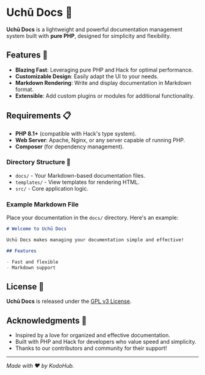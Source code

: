 # Uchū Docs 🚀

**Uchū Docs** is a lightweight and powerful documentation management system built with **pure PHP**, designed for simplicity and flexibility.

## Features 🌟

- **Blazing Fast**: Leveraging pure PHP and Hack for optimal performance.
- **Customizable Design**: Easily adapt the UI to your needs.
- **Markdown Rendering**: Write and display documentation in Markdown format.
- **Extensible**: Add custom plugins or modules for additional functionality.

## Requirements 📋

- **PHP 8.1+** (compatible with Hack's type system).
- **Web Server**: Apache, Nginx, or any server capable of running PHP.
- **Composer** (for dependency management).

### Directory Structure 📂

- `docs/` - Your Markdown-based documentation files.
- `templates/` - View templates for rendering HTML.
- `src/` - Core application logic.

### Example Markdown File

Place your documentation in the `docs/` directory. Here's an example:

```markdown
# Welcome to Uchū Docs

Uchū Docs makes managing your documentation simple and effective!

## Features

- Fast and flexible
- Markdown support
```

## License 📜

**Uchū Docs** is released under the [GPL v3 License](LICENSE).

## Acknowledgments 💬

- Inspired by a love for organized and effective documentation.
- Built with PHP and Hack for developers who value speed and simplicity.
- Thanks to our contributors and community for their support!

-----

*Made with ❤️ by KodoHub.*
